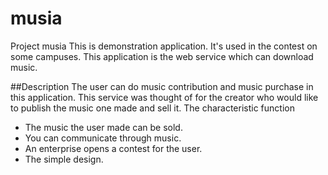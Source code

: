 # musia
Project musia
This is demonstration application. It's used in the contest on some campuses. This application is the web service which can download music.

##Description
The user can do music contribution and music purchase in this application. This service was thought of for the creator who would like to publish the music one made and sell it.
The characteristic function
* The music the user made can be sold.
* You can communicate through music.
* An enterprise opens a contest for the user.
* The simple design.
